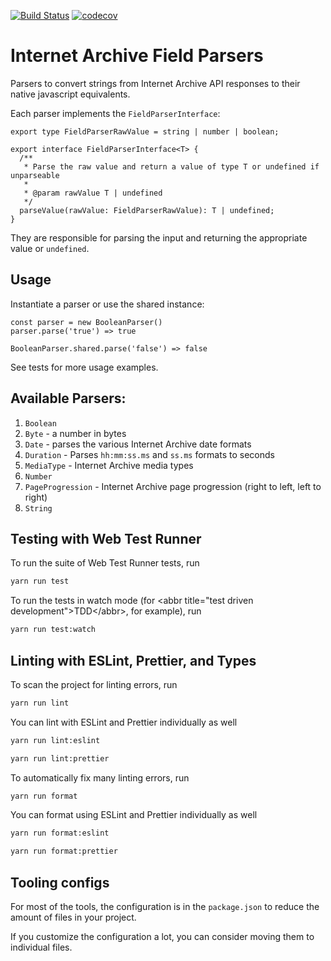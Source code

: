 [![Build Status](https://travis-ci.com/internetarchive/iaux-field-parsers.svg?branch=master)](https://travis-ci.com/internetarchive/iaux-field-parsers) [![codecov](https://codecov.io/gh/internetarchive/iaux-field-parsers/branch/master/graph/badge.svg)](https://codecov.io/gh/internetarchive/iaux-field-parsers)

# Internet Archive Field Parsers

Parsers to convert strings from Internet Archive API responses to their native javascript equivalents.

Each parser implements the `FieldParserInterface`:
```
export type FieldParserRawValue = string | number | boolean;

export interface FieldParserInterface<T> {
  /**
   * Parse the raw value and return a value of type T or undefined if unparseable
   *
   * @param rawValue T | undefined
   */
  parseValue(rawValue: FieldParserRawValue): T | undefined;
}
```
They are responsible for parsing the input and returning the appropriate value or `undefined`.

## Usage

Instantiate a parser or use the shared instance:
```
const parser = new BooleanParser()
parser.parse('true') => true

BooleanParser.shared.parse('false') => false
```

See tests for more usage examples.

## Available Parsers:

1. `Boolean`
2. `Byte` - a number in bytes
3. `Date` - parses the various Internet Archive date formats
4. `Duration` - Parses `hh:mm:ss.ms` and `ss.ms` formats to seconds
5. `MediaType` - Internet Archive media types
6. `Number`
7. `PageProgression` - Internet Archive page progression (right to left, left to right)
8. `String`

## Testing with Web Test Runner
To run the suite of Web Test Runner tests, run
```bash
yarn run test
```

To run the tests in watch mode (for &lt;abbr title=&#34;test driven development&#34;&gt;TDD&lt;/abbr&gt;, for example), run

```bash
yarn run test:watch
```

## Linting with ESLint, Prettier, and Types
To scan the project for linting errors, run
```bash
yarn run lint
```

You can lint with ESLint and Prettier individually as well
```bash
yarn run lint:eslint
```
```bash
yarn run lint:prettier
```

To automatically fix many linting errors, run
```bash
yarn run format
```

You can format using ESLint and Prettier individually as well
```bash
yarn run format:eslint
```
```bash
yarn run format:prettier
```

## Tooling configs

For most of the tools, the configuration is in the `package.json` to reduce the amount of files in your project.

If you customize the configuration a lot, you can consider moving them to individual files.
